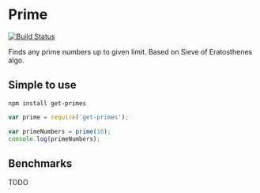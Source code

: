 # Prime
[![Build Status](https://travis-ci.org/crypti/prime.svg?branch=master)](https://travis-ci.org/crypti/prime)

Finds any prime numbers up to given limit. Based on Sieve of Eratosthenes algo.

## Simple to use

```
npm install get-primes
```

```js
var prime = require('get-primes');

var primeNumbers = prime(10);
console.log(primeNumbers);
```

## Benchmarks

TODO